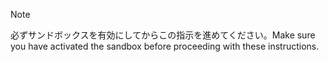 > [!NOTE]
> <span data-ttu-id="57acc-101">必ずサンドボックスを有効にしてからこの指示を進めてください。</span><span class="sxs-lookup"><span data-stu-id="57acc-101">Make sure you have activated the sandbox before proceeding with these instructions.</span></span>